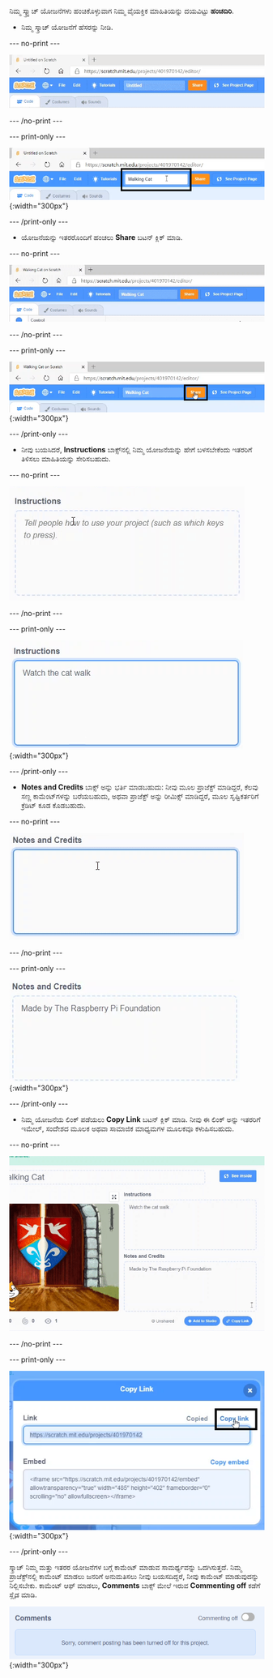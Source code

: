 ನಿಮ್ಮ ಸ್ಕ್ರ್ಯಾಚ್ ಯೋಜನೆಗಳು ಹಂಚಿಕೊಳ್ಳುವಾಗ ನಿಮ್ಮ ವೈಯಕ್ತಿಕ ಮಾಹಿತಿಯನ್ನು ದಯವಿಟ್ಟು **ಹಂಚದಿರಿ**.

- ನಿಮ್ಮ ಸ್ಕ್ರಾಚ್ ಯೋಜನೆಗೆ ಹೆಸರನ್ನು ನೀಡಿ.

--- no-print ---

![ಪರದೆಯ ಮೇಲ್ಭಾಗದಲ್ಲಿರುವ ಕಿತ್ತಳೆ ಬಣ್ಣದ 'Share' ಬಟನ್‌ನ ಎಡಭಾಗದಲ್ಲಿರುವ ಪೆಟ್ಟಿಗೆಯಲ್ಲಿ "Untitled" ಅನ್ನು "Walking Cat" ಎಂದು ಹಸರನ್ನು ಬದಲಾಯಿಸಿ.](images/name_file.gif)

--- /no-print ---

--- print-only ---

![ಸ್ಕ್ರೀನ್ ಮೇಲ್ಭಾಗದಲ್ಲಿ ಕಿತ್ತಳೆ ಬಣ್ಣದ 'Share' ಬಟನ್‌ನ ಎಡಭಾಗದಲ್ಲಿ 'Walking Cat' ಹೆಸರಿನ ಪ್ರಾಜೆಕ್ಟ್ ನೇಮ್ ಬಾಕ್ಸ್ ಅನ್ನು ಹೈಲೈಟ್ ಮಾಡಲಾಗಿದೆ.](images/name_file.png){:width="300px"}

--- /print-only ---

- ಯೋಜನೆಯನ್ನು ಇತರರೊಂದಿಗೆ ಹಂಚಲು **Share** ಬಟನ್ ಕ್ಲಿಕ್ ಮಾಡಿ.

--- no-print ---

![ಪರದೆಯ ಮೇಲ್ಭಾಗದಲ್ಲಿರುವ ಕಿತ್ತಳೆ ಬಣ್ಣದ 'Share' ಬಟನ್ ಅನ್ನು ಕ್ಲಿಕ್ ಮಾಡಿ. ನಂತರ, "Your project is now shared." ಎಂಬ ಸಂದೇಶ ಕಾಣಿಸಿಕೊಳ್ಳುತ್ತದೆ](images/share.gif)

--- /no-print ---

--- print-only ---

![ಪರದೆಯ ಮೇಲ್ಭಾಗದಲ್ಲಿರುವ ಕಿತ್ತಳೆ ಬಣ್ಣದ 'Share' ಬಟನ್ ಅನ್ನು ಹೈಲೈಟ್ ಮಾಡಲಾಗಿದೆ.](images/share.png){:width="300px"}

--- /print-only ---

- ನೀವು ಬಯಸಿದರೆ, **Instructions** ಬಾಕ್ಸ್‌ನಲ್ಲಿ ನಿಮ್ಮ ಯೋಜನೆಯನ್ನು ಹೇಗೆ ಬಳಸಬೇಕೆಂದು ಇತರರಿಗೆ ತಿಳಿಸಲು ಮಾಹಿತಿಯನ್ನು ಸೇರಿಸಬಹುದು.

--- no-print ---

!['Instructions' "Watch the cat walk" ಎಂದು ಟೈಪ್ ಮಾಡಿ.](images/add_instructions.gif)

--- /no-print ---

--- print-only ---

!['Instructions' ಬಾಕ್ಸ್ನಲ್ಲಿ, "Watch the cat walk" ಎಂದು ಟೈಪ್ ಮಾಡಲಾಗಿದೆ.](images/add_instructions.png){:width="300px"}

--- /print-only ---

- **Notes and Credits** ಬಾಕ್ಸ್ ಅನ್ನು ಭರ್ತಿ ಮಾಡಬಹುದು: ನೀವು ಮೂಲ ಪ್ರಾಜೆಕ್ಟ್ ಮಾಡಿದ್ದರೆ, ಕೆಲವು ಸಣ್ಣ ಕಾಮೆಂಟ್‌ಗಳನ್ನು ಬರೆಯಬಹುದು, ಅಥವಾ ಪ್ರಾಜೆಕ್ಟ್ ಅನ್ನು ರೀಮಿಕ್ಸ್ ಮಾಡಿದ್ದರೆ, ಮೂಲ ಸೃಷ್ಟಿಕರ್ತರಿಗೆ ಕ್ರೆಡಿಟ್ ಕೂಡ ಕೊಡಬಹುದು.

--- no-print ---

!['Notes and Credits' ಪೆಟ್ಟಿಗೆಯಲ್ಲಿ "Made by The Raspberry Pi Foundation"ಟೈಪಿಂಗ್.](images/notes_and_credits.gif)

--- /no-print ---

--- print-only ---

!['Notes and Credits' ಬಾಕ್ಸ್ ನಲ್ಲಿ,"Made by The Raspberry Pi Foundation" ಎಂದು ತೋರಿಸು.](images/notes_and_credits.png){:width="300px"}

--- /print-only ---

- ನಿಮ್ಮ ಯೋಜನೆಯ ಲಿಂಕ್ ಪಡೆಯಲು **Copy Link** ಬಟನ್ ಕ್ಲಿಕ್ ಮಾಡಿ. ನೀವು ಈ ಲಿಂಕ್ ಅನ್ನು ಇತರರಿಗೆ ಇಮೇಲ್, ಸಂದೆೇಶದ ಮೂಲಕ ಅಥವಾ ಸಾಮಾಜಿಕ ಮಾಧ್ಯಮಗಳ ಮೂಲಕವೂ ಕಳುಹಿಸಬಹುದು.

--- no-print ---

!['Copy Link' ಮೇಲೆ ಕ್ಲಿಕ್ ಮಾಡುವುದರಿಂದ, 'Copy Link' ಡೈಲಾಗ್ ಬಾಕ್ಸ್ ತೆರೆಯುತ್ತದೆ. ನಂತರ, ಸಂವಾದ ಪೆಟ್ಟಿಗೆಯಲ್ಲಿ, 'Link' ಅಡಿಯಲ್ಲಿ URL ಅನ್ನು ಹೈಲೈಟ್ ಮಾಡಿ ಮತ್ತು 'Copy link' ಅನ್ನು ಆಯ್ಕೆ ಮಾಡಿ.](images/copy_link.gif)

--- /no-print ---

--- print-only ---

!['Copy link' ಡೈಲಾಗ್ ಬಾಕ್ಸ್‌ನಲ್ಲಿ'Copy Link' ಬಟನ್ ಅನ್ನು ಹೈಲೈಟ್ ಮಾಡಲಾಗಿದೆ.](images/copy_link.png){:width="300px"}

--- /print-only ---

ಸ್ಕ್ರಾಚ್ ನಿಮ್ಮ ಮತ್ತು ಇತರರ ಯೋಜನೆಗಳ ಬಗ್ಗೆ ಕಾಮೆಂಟ್ ಮಾಡುವ ಸಾಮರ್ಥ್ಯವನ್ನು ಒದಗಿಸುತ್ತದೆ. ನಿಮ್ಮ ಪ್ರಾಜೆಕ್ಟ್‌ನಲ್ಲಿ ಕಾಮೆಂಟ್ ಮಾಡಲು ಜನರಿಗೆ ಅನುಮತಿಸಲು ನೀವು ಬಯಸದಿದ್ದರೆ, ನೀವು ಕಾಮೆಂಟ್ ಮಾಡುವುದನ್ನು ನಿಲ್ಲಿಸಬೇಕು. ಕಾಮೆಂಟ್ ಆಫ್ ಮಾಡಲು, **Comments** ಬಾಕ್ಸ್ ಮೇಲೆ ಇರುವ **Commenting off** ಕಡೆಗೆ ಸ್ಲೈಡ ಮಾಡಿ.

!['Comments' ಬಾಕ್ಸ್ ಮೇಲಿನ ಸ್ಲೈಡರ್ 'Commenting off' ಸ್ಥಾನದಲ್ಲಿದೆ. "Sorry, comment posting has been turned off for this project."ಎಂದು ಹೇಳುವ ಸಂದೇಶವನ್ನು ತೋರಿಸಲಾಗಿದೆ](images/comments-off.png){:width="300px"}
